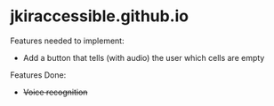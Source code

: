 # jkiraccessible.github.io
Features needed to implement:

* Add a button that tells (with audio) the user which cells are empty

Features Done:
* ~~Voice recognition~~
